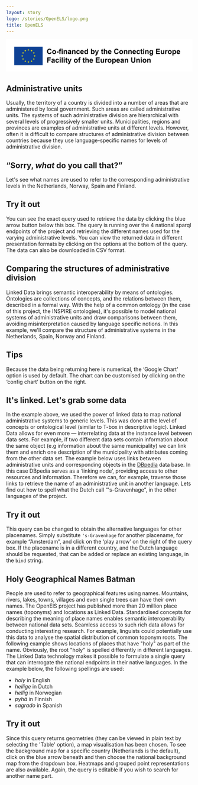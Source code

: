 ```yaml
---
layout: story
logo: /stories/OpenELS/logo.png
title: OpenELS
---
```


<img src="en_horizontal_cef_logo_2.png" alt="EU logo">

## Administrative units

Usually, the territory of a country is divided into a number of areas that are administered by local government.  Such areas are called administrative units.  The systems of such administrative division are hierarchical with several levels of progressively smaller units.  Municipalities, regions and provinces are examples of administrative units at different levels.  However, often it is difficult to compare structures of administrative division between countries because they use language-specific names for levels of administrative division.

## “Sorry, *what* do you call that?”

Let's see what names are used to refer to the corresponding administrative levels in the Netherlands, Norway, Spain and Finland.

<div class="textbox">
  <h2>Try it out</h2>
  <p>You can see the exact query used to retrieve the data by clicking the blue arrow button below this box.  The query is running over the 4 national sparql endpoints of the project and retrieving the different names used for the varying administrative levels.  You can view the returned data in different presentation formats by clicking on the options at the bottom of the query.  The data can also be downloaded in CSV format.</p>
</div>

<query data-config-ref="https://data.labs.kadaster.nl/openels/-/queries/open-els-1">
</query>

## Comparing the structures of administrative division

Linked Data brings semantic interoperability by means of ontologies. Ontologies are collections of concepts, and the relations between them, described in a formal way.  With the help of a common ontology (in the case of this project, the INSPIRE ontologies), it's possible to model national systems of administrative units and draw comparisons between them, avoiding misinterpretation caused by language specific notions.  In this example, we'll compare the structure of administrative systems in the Netherlands, Spain, Norway and Finland.

<div class="textbox">
  <h2>Tips</h2>
  <p>Because the data being returning here is numerical, the ‘Google Chart’ option is used by default.  The chart can be customised by clicking on the ‘config chart’ button on the right.</p>
</div>

<query data-config-ref="https://data.labs.kadaster.nl/openels/-/queries/open-els-2">
</query>

## It's linked.  Let's grab some data

In the example above, we used the power of linked data to map national administrative systems to generic levels.  This was done at the level of concepts or ontological level (similar to T-box in descriptive logic).  Linked Data allows for even more ― interrelating data at the instance level between data sets.  For example, if two different data sets contain information about the same object (e.g information about the same municipality) we can link them and enrich one description of the municipality with attributes coming from the other data set.  The example below uses links between administrative units and corresponding objects in the [DBpedia](https://wiki.dbpedia.org/) data base.  In this case DBpedia serves as a ‘linking node’, providing access to other resources and information.  Therefore we can, for example, traverse those links to retrieve the name of an administrative unit in another language.  Lets find out how to spell what the Dutch call “'s-Gravenhage”, in the other languages of the project.

<div class="textbox">
  <h2>Try it out</h2>
  <p>This query can be changed to obtain the alternative languages for other placenames.  Simply substitute <code>'s-Gravenhage</code> for another placename, for example “Amsterdam”, and click on the ‘play arrow’ on the right of the query box.  If the placename is in a different country, and the Dutch language should be requested, that can be added or replace an existing language, in the <code>bind</code> string.</p>
</div>

<query data-config-ref="https://data.labs.kadaster.nl/openels/-/queries/open-els-3">
</query>

## Holy Geographical Names Batman

People are used to refer to geographical features using names.
Mountains, rivers, lakes, towns, villages and even single trees can have their own names.
The OpenElS project has published more than 20 million place names (toponyms) and locations as Linked Data.
Standardised concepts for describing the meaning of place names enables semantic interoperability between national data sets.
Seamless access to such rich data allows for conducting interesting research. For example,
linguists could potentially use this data to analyse the spatial distribution of common toponym roots.
The following example shows locations of places that have "holy" as part of the name.
Obviously, the root "holy" is spelled differently in different languages.
The Linked Data technology makes it possible to formulate a single query that can interrogate the national endpoints in their native
languages.
In the example below, the following spellings are used:

 - *holy* in English
 - *heilige* in Dutch
 - *hellig* in Norwegian
 - *pyhä* in Finnish
 - *sagrado* in Spanish

<div class="textbox">
  <h2>Try it out</h2>
  <p>Since this query returns geometries (they can be viewed in plain text by selecting the 'Table' option), a map visualisation has been chosen. To see the background map for a specific country (Netherlands is the default), click on the blue arrow beneath and then choose the national background map from the dropdown box. Heatmaps and grouped point representations are also available. Again, the query is editable if you wish to search for another name part.</p>
</div>

<query data-config-ref="https://data.labs.kadaster.nl/openels/-/queries/open-els-4">
</query>
